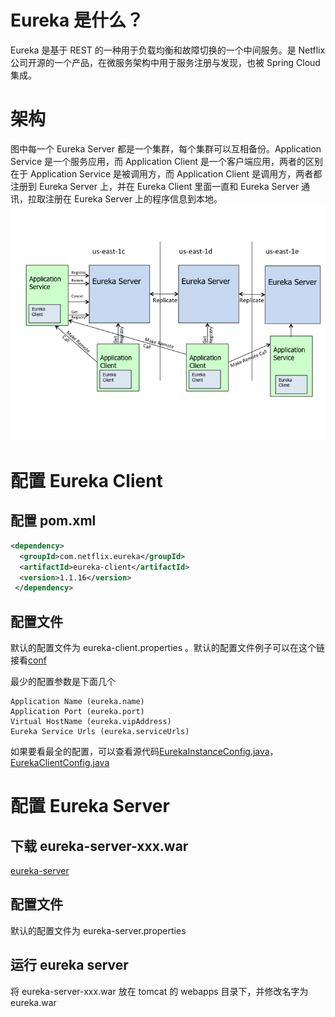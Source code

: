 # Eureka 是什么？

Eureka 是基于 REST 的一种用于负载均衡和故障切换的一个中间服务。是 Netflix 公司开源的一个产品，在微服务架构中用于服务注册与发现，也被 Spring Cloud 集成。

# 架构

图中每一个 Eureka Server 都是一个集群，每个集群可以互相备份。Application Service 是一个服务应用，而 Application Client 是一个客户端应用，两者的区别在于 Application Service 是被调用方，而 Application Client 是调用方，两者都注册到 Eureka Server 上，并在 Eureka Client 里面一直和 Eureka Server 通讯，拉取注册在 Eureka Server 上的程序信息到本地。
![Eureka架构图](https://github.com/1CSH1/technology-stack/blob/master/eureka/img/01.eureka-architecture.png)

# 配置 Eureka Client

## 配置 pom.xml

```xml
<dependency>
  <groupId>com.netflix.eureka</groupId>
  <artifactId>eureka-client</artifactId>
  <version>1.1.16</version>
 </dependency>
```

## 配置文件

默认的配置文件为 eureka-client.properties 。默认的配置文件例子可以在这个链接看[conf](https://github.com/Netflix/eureka/tree/master/eureka-examples/conf)

最少的配置参数是下面几个

```
Application Name (eureka.name)
Application Port (eureka.port)
Virtual HostName (eureka.vipAddress)
Eureka Service Urls (eureka.serviceUrls)
```
如果要看最全的配置，可以查看源代码[EurekaInstanceConfig.java](https://github.com/Netflix/eureka/blob/master/eureka-client/src/main/java/com/netflix/appinfo/EurekaInstanceConfig.java)，[EurekaClientConfig.java](https://github.com/Netflix/eureka/blob/master/eureka-client/src/main/java/com/netflix/discovery/EurekaClientConfig.java)

# 配置 Eureka Server

## 下载 eureka-server-xxx.war

[eureka-server](http://search.maven.org/#search%7Cga%7C1%7Ceureka-server)

## 配置文件

默认的配置文件为 eureka-server.properties

## 运行 eureka server
将 eureka-server-xxx.war 放在 tomcat 的 webapps 目录下，并修改名字为 eureka.war



